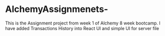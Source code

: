# AlchemyAssignmenets-
This is the Assignment project from week 1 of Alchemy 8 week bootcamp. I have added Transactions History into React UI and simple UI for server file 
